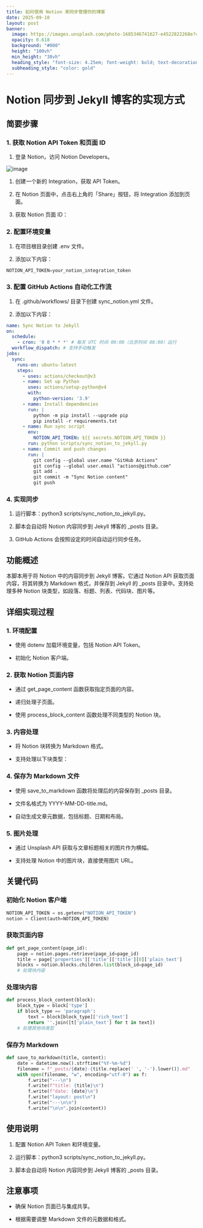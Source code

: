 ```yaml
---
title: 如何使用 Notion 来同步管理你的博客
date: 2025-09-10
layout: post
banner:
  image: https://images.unsplash.com/photo-1685346741627-e4522822268e?crop=entropy&cs=tinysrgb&fit=max&fm=jpg&ixid=M3w2OTIwMzJ8MHwxfHJhbmRvbXx8fHx8fHx8fDE3NTc0NjgyNDR8&ixlib=rb-4.1.0&q=80&w=1080
  opacity: 0.618
  background: "#000"
  height: "100vh"
  min_height: "38vh"
  heading_style: "font-size: 4.25em; font-weight: bold; text-decoration: underline"
  subheading_style: "color: gold"
---
```


# Notion 同步到 Jekyll 博客的实现方式

## 简要步骤

### 1. 获取 Notion API Token 和页面 ID

1. 登录 Notion，访问 Notion Developers。

![image](https://prod-files-secure.s3.us-west-2.amazonaws.com/a7a0cc5a-89b9-4cda-8686-1fba0ca52f40/d19c1afe-dea5-4312-9333-786b0ba83054/image.png?X-Amz-Algorithm=AWS4-HMAC-SHA256&X-Amz-Content-Sha256=UNSIGNED-PAYLOAD&X-Amz-Credential=ASIAZI2LB466XUWMHGFW%2F20250910%2Fus-west-2%2Fs3%2Faws4_request&X-Amz-Date=20250910T013723Z&X-Amz-Expires=3600&X-Amz-Security-Token=IQoJb3JpZ2luX2VjEHoaCXVzLXdlc3QtMiJGMEQCICyItzfgKqNYrBbYA3wddBA7CLuS14ERo%2BFxPTpzEtxpAiAMjGPk3FQA5CvGtbgoczJM2zJioeuyhFlOeHo7z8j5kiqIBAjj%2F%2F%2F%2F%2F%2F%2F%2F%2F%2F8BEAAaDDYzNzQyMzE4MzgwNSIML93fz6gAJ%2BYuq31hKtwDaKRrqR%2Fv7XFvlGGzdZI6th%2Fmwy4k6BFwq9Z%2FKEYqoN6tG9OYAvqMkVhsS5kNdc8977l7AFq6MdQogM9%2BKclr3TB2oxAPACeKPREG2J5HD%2BmUmXmYhML5ffF1Tszp1ZpmXsgl7gLCBn9LJXyGgCa8tuWvdyclqWGR5uZkg3UR%2ByIba8L5j4gRMyZKXqbSZwDJXAn%2FQZQ1zo2Mo3N8bIBnIRcUPYkt8LoWw4cayHSxyhI%2FBIbZ3JulakMSEO4QqxR0xxaPVCBXx%2FCbsIpPEZ6asHuRTEJK7cUHBp9bI%2Bw%2BdzZh0fwxojjvld9LjlGn3AvrBx9OJTA0H6vqSuL0OG4qiWiX3LdUqKuNyjCnGkQHzapLgxQ1JfKdNpUYxPLEYIX4fa%2Bz0hM%2BwI5hpBx9M56m0SQu4y715ztwokqWH4FWYKMHiEEHFxGy%2FlBvTqxeKElkZVmDbAvGR0oOa4U6%2Fi7mLtYX685TvTeXhwD9beSIVdDHrtQGMRxQSkVqj81sFJyjzA61qLdu8%2FhQfPD%2BrZCQpdgIUIuUWRuzK3CVwQAgPNV4xBrwOuyHeiZqeA8B4EGjcjNLTLAyKTYorLpI%2BE9bTy2hJhopiTmCVKMpnAgXxKdfojeG8B%2B62qorV8Mw16mDxgY6pgEMTnt8pWvgKEuGznCybSY745AhueJzxZKw34ZEkyXlG0ypAvUFVIvlCFMuvO6UHS3nx%2B7tfjQ%2FglP3KtKz%2BM%2BCCUr2OoJ0YfGDcTBA2X5xUm6%2BhuLdmyQ3kpGaHyCQGQSMN1o56a%2B5BlCdn589thllUF9SYhCzr8CWGqnJL6lgLMkWQl40v%2BYLo5rJ2BqXNAX9wnyDJlcn5W9S8OWHYwzkL2OYz8tm&X-Amz-Signature=f4d0222bc29feb0b21175dbdcdc549faf7c9106e7e2999ada59c7818078c2e9a&X-Amz-SignedHeaders=host&x-amz-checksum-mode=ENABLED&x-id=GetObject)

1. 创建一个新的 Integration，获取 API Token。

1. 在 Notion 页面中，点击右上角的「Share」按钮，将 Integration 添加到页面。

1. 获取 Notion 页面 ID：


### 2. 配置环境变量

1. 在项目根目录创建 .env 文件。

1. 添加以下内容：

```javascript
NOTION_API_TOKEN=your_notion_integration_token
```

### 3. 配置 GitHub Actions 自动化工作流

1. 在 .github/workflows/ 目录下创建 sync_notion.yml 文件。

1. 添加以下内容：

```yaml
name: Sync Notion to Jekyll
on:
  schedule:
    - cron: '0 0 * * *' # 每天 UTC 时间 00:00（北京时间 08:00）运行
  workflow_dispatch: # 支持手动触发
jobs:
  sync:
    runs-on: ubuntu-latest
    steps:
      - uses: actions/checkout@v3
      - name: Set up Python
        uses: actions/setup-python@v4
        with:
          python-version: '3.9'
      - name: Install dependencies
        run: |
          python -m pip install --upgrade pip
          pip install -r requirements.txt
      - name: Run sync script
        env:
          NOTION_API_TOKEN: ${{ secrets.NOTION_API_TOKEN }}
        run: python scripts/sync_notion_to_jekyll.py
      - name: Commit and push changes
        run: |
          git config --global user.name "GitHub Actions"
          git config --global user.email "actions@github.com"
          git add .
          git commit -m "Sync Notion content"
          git push
```

### 4. 实现同步

1. 运行脚本：python3 scripts/sync_notion_to_jekyll.py。

1. 脚本会自动将 Notion 内容同步到 Jekyll 博客的 _posts 目录。

1. GitHub Actions 会按照设定的时间自动运行同步任务。

## 功能概述

本脚本用于将 Notion 中的内容同步到 Jekyll 博客。它通过 Notion API 获取页面内容，将其转换为 Markdown 格式，并保存到 Jekyll 的 _posts 目录中。支持处理多种 Notion 块类型，如段落、标题、列表、代码块、图片等。

## 详细实现过程

### 1. 环境配置

- 使用 dotenv 加载环境变量，包括 Notion API Token。

- 初始化 Notion 客户端。

### 2. 获取 Notion 页面内容

- 通过 get_page_content 函数获取指定页面的内容。

- 递归处理子页面。

- 使用 process_block_content 函数处理不同类型的 Notion 块。

### 3. 内容处理

- 将 Notion 块转换为 Markdown 格式。

- 支持处理以下块类型：


### 4. 保存为 Markdown 文件

- 使用 save_to_markdown 函数将处理后的内容保存到 _posts 目录。

- 文件名格式为 YYYY-MM-DD-title.md。

- 自动生成文章元数据，包括标题、日期和布局。

### 5. 图片处理

- 通过 Unsplash API 获取与文章标题相关的图片作为横幅。

- 支持处理 Notion 中的图片块，直接使用图片 URL。

## 关键代码

### 初始化 Notion 客户端

```python
NOTION_API_TOKEN = os.getenv("NOTION_API_TOKEN")
notion = Client(auth=NOTION_API_TOKEN)
```

### 获取页面内容

```python
def get_page_content(page_id):
    page = notion.pages.retrieve(page_id=page_id)
    title = page['properties']['title']['title'][0]['plain_text']
    blocks = notion.blocks.children.list(block_id=page_id)
    # 处理块内容
```

### 处理块内容

```python
def process_block_content(block):
    block_type = block['type']
    if block_type == 'paragraph':
        text = block[block_type]['rich_text']
        return ''.join([t['plain_text'] for t in text])
    # 处理其他块类型
```

### 保存为 Markdown

```python
def save_to_markdown(title, content):
    date = datetime.now().strftime("%Y-%m-%d")
    filename = f"_posts/{date}-{title.replace(' ', '-').lower()}.md"
    with open(filename, "w", encoding="utf-8") as f:
        f.write("---\n")
        f.write(f"title: {title}\n")
        f.write(f"date: {date}\n")
        f.write("layout: post\n")
        f.write("---\n\n")
        f.write("\n\n".join(content))
```

## 使用说明

1. 配置 Notion API Token 和环境变量。

1. 运行脚本：python3 scripts/sync_notion_to_jekyll.py。

1. 脚本会自动将 Notion 内容同步到 Jekyll 博客的 _posts 目录。

## 注意事项

- 确保 Notion 页面已与集成共享。

- 根据需要调整 Markdown 文件的元数据和格式。
